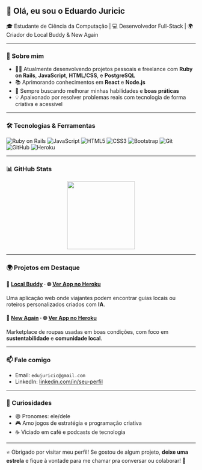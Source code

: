 ## 👋 Olá, eu sou o Eduardo Juricic

🎓 Estudante de Ciência da Computação | 💻 Desenvolvedor Full-Stack | 🌍 Criador do Local Buddy & New Again

---

### 🚀 Sobre mim

- 👨‍💻 Atualmente desenvolvendo projetos pessoais e freelance com **Ruby on Rails**, **JavaScript**, **HTML/CSS**, e **PostgreSQL**
- 📚 Aprimorando conhecimentos em **React** e **Node.js**
- 🎯 Sempre buscando melhorar minhas habilidades e **boas práticas**
- 💡 Apaixonado por resolver problemas reais com tecnologia de forma criativa e acessível

---

### 🛠️ Tecnologias & Ferramentas

![Ruby on Rails](https://img.shields.io/badge/-Ruby%20on%20Rails-red?style=flat-square&logo=rubyonrails)
![JavaScript](https://img.shields.io/badge/-JavaScript-F7DF1E?style=flat-square&logo=javascript&logoColor=black)
![HTML5](https://img.shields.io/badge/-HTML5-E34F26?style=flat-square&logo=html5&logoColor=white)
![CSS3](https://img.shields.io/badge/-CSS3-1572B6?style=flat-square&logo=css3)
![Bootstrap](https://img.shields.io/badge/-Bootstrap-563D7C?style=flat-square&logo=bootstrap)
![Git](https://img.shields.io/badge/-Git-F05032?style=flat-square&logo=git)
![GitHub](https://img.shields.io/badge/-GitHub-181717?style=flat-square&logo=github)
![Heroku](https://img.shields.io/badge/-Heroku-430098?style=flat-square&logo=heroku)

---

### 📊 GitHub Stats

<div align="center">
  <a href="https://github.com/Eduardo-juricic">
    <img height="180em" src="https://github-readme-stats.vercel.app/api/top-langs/?username=Eduardo-juricic&layout=compact&langs_count=16&theme=dracula"/>
  </a>
</div>

---

### 🌍 Projetos em Destaque

#### 🧳 [Local Buddy](https://github.com/Eduardo-juricic/local-buddy) · 🌐 [Ver App no Heroku](https://local-buddy-f4065b1d6752.herokuapp.com)
Uma aplicação web onde viajantes podem encontrar guias locais ou roteiros personalizados criados com **IA**.

#### 👕 [New Again](https://github.com/Eduardo-juricic/New-Again-Marketplace) · 🌐 [Ver App no Heroku](https://new-again-91a2bcba0f4f.herokuapp.com)
Marketplace de roupas usadas em boas condições, com foco em **sustentabilidade** e **comunidade local**.


---

### 📫 Fale comigo

- Email: `edujuricic@gmail.com`
- LinkedIn: [linkedin.com/in/seu-perfil](https://linkedin.com/in/eduardo-juricic-31585b2ba/)

---

### 🎯 Curiosidades

- 😄 Pronomes: ele/dele
- 🎮 Amo jogos de estratégia e programação criativa
- ☕ Viciado em café e podcasts de tecnologia

---

⭐ Obrigado por visitar meu perfil! Se gostou de algum projeto, **deixe uma estrela** e fique à vontade para me chamar pra conversar ou colaborar! 🚀

